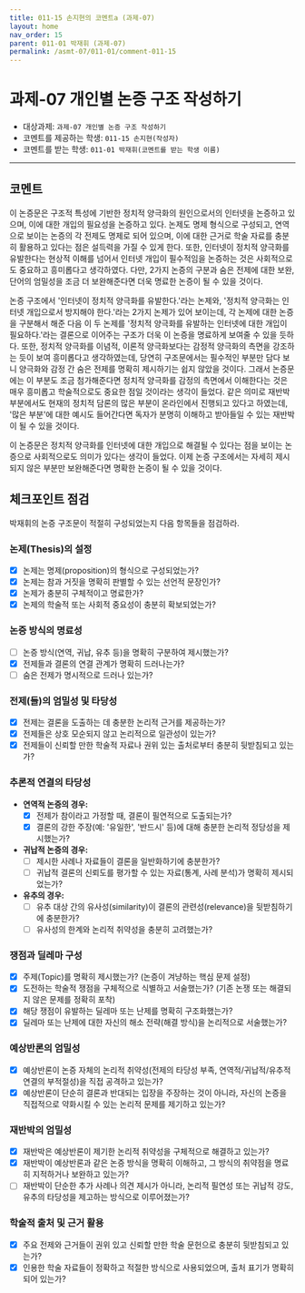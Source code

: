 ```yaml
---
title: 011-15 손지현의 코멘트a (과제-07) 
layout: home
nav_order: 15
parent: 011-01 박재휘 (과제-07)
permalink: /asmt-07/011-01/comment-011-15
---
```


# 과제-07 개인별 논증 구조 작성하기

- 대상과제: `과제-07 개인별 논증 구조 작성하기`
- 코멘트를 제공하는 학생: `011-15 손지현(작성자)` 
- 코멘트를 받는 학생: `011-01 박재휘(코멘트를 받는 학생 이름)` 

---

## 코멘트

이 논증문은 구조적 특성에 기반한 정치적 양극화의 원인으로서의 인터넷을 논증하고 있으며, 이에 대한 개입의 필요성을 논증하고 있다. 논제도 명제 형식으로 구성되고, 연역으로 보이는 논증의 각 전제도 명제로 되어 있으며, 이에 대한 근거로 학술 자료를 충분히 활용하고 있다는 점은 설득력을 가질 수 있게 한다. 또한, 인터넷이 정치적 양극화를 유발한다는 현상적 이해를 넘어서 인터넷 개입이 필수적임을 논증하는 것은 사회적으로도 중요하고 흥미롭다고 생각하였다. 다만, 2가지 논증의 구분과 숨은 전제에 대한 보완, 단어의 엄밀성을 조금 더 보완해준다면 더욱 명료한 논증이 될 수 있을 것이다.

논증 구조에서 '인터넷이 정치적 양극화를 유발한다.'라는 논제와, '정치적 양극화는 인터넷 개입으로서 방지해야 한다.'라는 2가지 논제가 있어 보이는데, 각 논제에 대한 논증을 구분해서 해준 다음 이 두 논제를 '정치적 양극화를 유발하는 인터넷에 대한 개입이 필요하다.'라는 결론으로 이어주는 구조가 더욱 이 논증을 명료하게 보여줄 수 있을 듯하다. 또한, 정치적 양극화를 이념적, 이론적 양극화보다는 감정적 양극화의 측면을 강조하는 듯이 보여 흥미롭다고 생각하였는데, 당연히 구조문에서는 필수적인 부분만 담다 보니 양극화와 감정 간 숨은 전제를 명확히 제시하기는 쉽지 않았을 것이다. 그래서 논증문에는 이 부분도 조금 첨가해준다면 정치적 양극화를 감정의 측면에서 이해한다는 것은 매우 흥미롭고 학술적으로도 중요한 점일 것이라는 생각이 들었다. 같은 의미로 재반박 부분에서도 현재의 정치적 담론의 많은 부분이 온라인에서 진행되고 있다고 하였는데, '많은 부분'에 대한 예시도 들어간다면 독자가 분명히 이해하고 받아들일 수 있는 재반박이 될 수 있을 것이다.

이 논증문은 정치적 양극화를 인터넷에 대한 개입으로 해결될 수 있다는 점을 보이는 논증으로 사회적으로도 의미가 있다는 생각이 들었다. 이제 논증 구조에서는 자세히 제시되지 않은 부분만 보완해준다면 명확한 논증이 될 수 있을 것이다.



## 체크포인트 점검

박재휘의 논증 구조문이 적절히 구성되었는지 다음 항목들을 점검하라.

### **논제(Thesis)의 설정**
- [x] 논제는 명제(proposition)의 형식으로 구성되었는가?
- [x] 논제는 참과 거짓을 명확히 판별할 수 있는 선언적 문장인가?
- [x] 논제가 충분히 구체적이고 명료한가?
- [x] 논제의 학술적 또는 사회적 중요성이 충분히 확보되었는가?

### **논증 방식의 명료성**
- [ ] 논증 방식(연역, 귀납, 유추 등)을 명확히 구분하여 제시했는가?
- [x] 전제들과 결론의 연결 관계가 명확히 드러나는가?
- [ ] 숨은 전제가 명시적으로 드러나 있는가?

### **전제(들)의 엄밀성 및 타당성**
- [x] 전제는 결론을 도출하는 데 충분한 논리적 근거를 제공하는가?
- [x] 전제들은 상호 모순되지 않고 논리적으로 일관성이 있는가?
- [x] 전제들이 신뢰할 만한 학술적 자료나 권위 있는 출처로부터 충분히 뒷받침되고 있는가?

### **추론적 연결의 타당성**
- **연역적 논증의 경우:**
  - [x] 전제가 참이라고 가정할 때, 결론이 필연적으로 도출되는가?
  - [x] 결론의 강한 주장(예: '유일한', '반드시' 등)에 대해 충분한 논리적 정당성을 제시했는가?

- **귀납적 논증의 경우:**
  - [ ] 제시한 사례나 자료들이 결론을 일반화하기에 충분한가?
  - [ ] 귀납적 결론의 신뢰도를 평가할 수 있는 자료(통계, 사례 분석)가 명확히 제시되었는가?

- **유추의 경우:**
  - [ ] 유추 대상 간의 유사성(similarity)이 결론의 관련성(relevance)을 뒷받침하기에 충분한가?
  - [ ] 유사성의 한계와 논리적 취약성을 충분히 고려했는가?

### **쟁점과 딜레마 구성**
- [x] 주제(Topic)를 명확히 제시했는가? (논증이 겨냥하는 핵심 문제 설정)
- [x] 도전하는 학술적 쟁점을 구체적으로 식별하고 서술했는가? (기존 논쟁 또는 해결되지 않은 문제를 정확히 포착)
- [x] 해당 쟁점이 유발하는 딜레마 또는 난제를 명확히 구조화했는가?
- [x] 딜레마 또는 난제에 대한 자신의 해소 전략(해결 방식)을 논리적으로 서술했는가?

### **예상반론의 엄밀성**
- [x] 예상반론이 논증 자체의 논리적 취약성(전제의 타당성 부족, 연역적/귀납적/유추적 연결의 부적절성)을 직접 공격하고 있는가?
- [x] 예상반론이 단순히 결론과 반대되는 입장을 주장하는 것이 아니라, 자신의 논증을 직접적으로 약화시킬 수 있는 논리적 문제를 제기하고 있는가?

### **재반박의 엄밀성**
- [x] 재반박은 예상반론이 제기한 논리적 취약성을 구체적으로 해결하고 있는가?
- [x] 재반박이 예상반론과 같은 논증 방식을 명확히 이해하고, 그 방식의 취약점을 명료히 지적하거나 보완하고 있는가?
- [ ] 재반박이 단순한 추가 사례나 의견 제시가 아니라, 논리적 필연성 또는 귀납적 강도, 유추의 타당성을 제고하는 방식으로 이루어졌는가?

### **학술적 출처 및 근거 활용**
- [x] 주요 전제와 근거들이 권위 있고 신뢰할 만한 학술 문헌으로 충분히 뒷받침되고 있는가?
- [x] 인용한 학술 자료들이 정확하고 적절한 방식으로 사용되었으며, 출처 표기가 명확히 되어 있는가?
